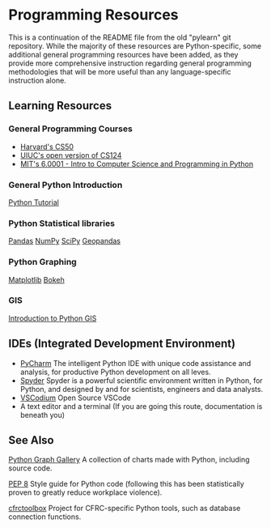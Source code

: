 # Programming Resources

This is a continuation of the README file from the old "pylearn" git
repository. While the majority of these resources are Python-specific,
some additional general programming resources have been added, as they
provide more comprehensive instruction regarding general programming
methodologies that will be more useful than any language-specific
instruction alone.

## Learning Resources

### General Programming Courses

- [Harvard's CS50](https://cs50.harvard.edu/x/2023/)
- [UIUC's open version of CS124](https://www.learncs.online/)
- [MIT's 6.0001 - Intro to Computer Science and Programming in
  Python](https://ocw.mit.edu/courses/6-0001-introduction-to-computer-science-and-programming-in-python-fall-2016/)

### General Python Introduction

[Python Tutorial](https://www.w3schools.com/python/default.asp)

### Python Statistical libraries

[Pandas](https://www.w3schools.com/python/pandas/default.asp)
[NumPy](https://www.w3schools.com/python/numpy/default.asp)
[SciPy](https://www.w3schools.com/python/scipy/index.php)
[Geopandas](https://geopandas.org/en/stable/)

### Python Graphing

[Matplotlib](https://www.w3schools.com/python/matplotlib_intro.asp)
[Bokeh](https://bokeh.org/)

### GIS

[Introduction to Python
GIS](https://automating-gis-processes.github.io/CSC18/lessons/L1/Intro-Python-GIS.html)

## IDEs (Integrated Development Environment)

- [PyCharm](https://www.jetbrains.com/toolbox-app/) The intelligent
  Python IDE with unique code assistance and analysis, for productive
  Python development on all leves.
- [Spyder](https://github.com/spyder-ide/spyder) Spyder is a powerful
  scientific environment written in Python, for Python, and designed by
  and for scientists, engineers and data analysts.
- [VSCodium](https://vscodium.com/) Open Source VSCode
- A text editor and a terminal (If you are going this route,
  documentation is beneath you)

## See Also

[Python Graph Gallery](https://www.python-graph-gallery.com/)
A collection of charts made with Python, including source code.

[PEP 8](https://www.python.org/dev/peps/pep-0008/)
Style guide for Python code (following this has been statistically
proven to greatly reduce workplace violence).

[cfrctoolbox](https://gitlab.com/CFRC/cfrctoolbox/)
Project for CFRC-specific Python tools, such as database connection
functions.